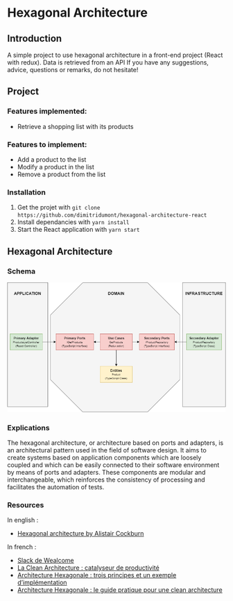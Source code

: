 # Hexagonal Architecture

## Introduction
A simple project to use hexagonal architecture in a front-end project (React with redux).
Data is retrieved from an API
If you have any suggestions, advice, questions or remarks, do not hesitate!

## Project 
### Features implemented:
- Retrieve a shopping list with its products

### Features to implement:
- Add a product to the list
- Modify a product in the list
- Remove a product from the list

### Installation
1) Get the projet with ```git clone https://github.com/dimitridumont/hexagonal-architecture-react```
2) Install dependancies with ```yarn install```
3) Start the React application with ```yarn start```

## Hexagonal Architecture
### Schema
![hexagonal architecture schema](documentation/hexagonal-architecture-react-redux-schema.png)

### Explications
The hexagonal architecture, or architecture based on ports and adapters, is an architectural pattern used in the field of software design. It aims to create systems based on application components which are loosely coupled and which can be easily connected to their software environment by means of ports and adapters. These components are modular and interchangeable, which reinforces the consistency of processing and facilitates the automation of tests.

### Resources
In english :
- [Hexagonal architecture by Alistair Cockburn](https://alistair.cockburn.us/hexagonal-architecture/)

In french :
- [Slack de Wealcome](https://wealcome.slack.com/)
- [La Clean Architecture : catalyseur de productivité](https://medium.com/@mickalwegerich/la-clean-architecture-catalyseur-de-productivit%C3%A9-68ff61aa38ff)
- [Architecture Hexagonale : trois principes et un exemple d’implémentation](https://blog.octo.com/architecture-hexagonale-trois-principes-et-un-exemple-dimplementation/)
- [Architecture Hexagonale : le guide pratique pour une clean architecture](https://beyondxscratch.com/fr/2018/09/11/architecture-hexagonale-le-guide-pratique-pour-une-clean-architecture/)

